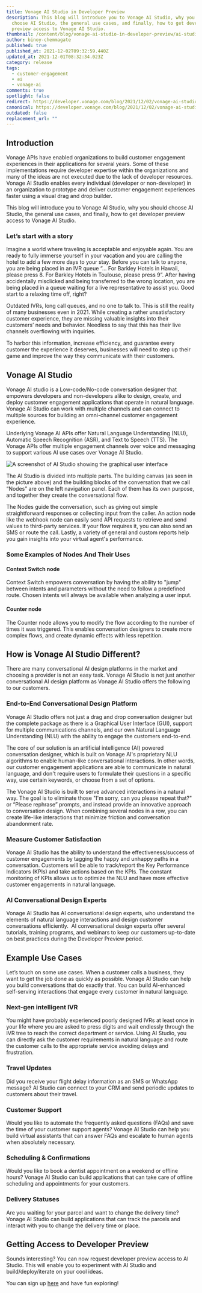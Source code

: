 ```yaml
---
title: Vonage AI Studio in Developer Preview
description: This blog will introduce you to Vonage AI Studio, why you should
  choose AI Studio, the general use cases, and finally, how to get developer
  preview access to Vonage AI Studio.
thumbnail: /content/blog/vonage-ai-studio-in-developer-preview/ai-studio_devpreview.png
author: binoy-chemmagate
published: true
published_at: 2021-12-02T09:32:59.440Z
updated_at: 2021-12-01T08:32:34.023Z
category: release
tags:
  - customer-engagement
  - ai
  - vonage-ai
comments: true
spotlight: false
redirect: https://developer.vonage.com/blog/2021/12/02/vonage-ai-studio-in-developer-preview
canonical: https://developer.vonage.com/blog/2021/12/02/vonage-ai-studio-in-developer-preview
outdated: false
replacement_url: ""
---
```

## Introduction

Vonage APIs have enabled organizations to build customer engagement experiences in their applications for several years. Some of these implementations require developer expertise within the organizations and many of the ideas are not executed due to the lack of developer resources. Vonage AI Studio enables every individual (developer or non-developer) in an organization to prototype and deliver customer engagement experiences faster using a visual drag and drop builder.  

This blog will introduce you to Vonage AI Studio, why you should choose AI Studio, the general use cases, and finally, how to get developer preview access to Vonage AI Studio.

### Let’s start with a story

Imagine a world where traveling is acceptable and enjoyable again. You are ready to fully immerse yourself in your vacation and you are calling the hotel to add a few more days to your stay. Before you can talk to anyone, you are being placed in an IVR queue “... For Barkley Hotels in Hawaii, please press 8. For Barkley Hotels in Toulouse, please press 9”. After having accidentally misclicked and being transferred to the wrong location, you are being placed in a queue waiting for a live representative to assist you. Good start to a relaxing time off, right? 

Outdated IVRs, long call queues, and no one to talk to. This is still the reality of many businesses even in 2021. While creating a rather unsatisfactory customer experience, they are missing valuable insights into their customers’ needs and behavior. Needless to say that this has their live channels overflowing with inquiries. 

To harbor this information, increase efficiency, and guarantee every customer the experience it deserves, businesses will need to step up their game and improve the way they communicate with their customers. 

## Vonage AI Studio

Vonage AI studio is a Low-code/No-code conversation designer that empowers developers and non-developers alike to design, create, and deploy customer engagement applications that operate in natural language. Vonage AI Studio can work with multiple channels and can connect to multiple sources for building an omni-channel customer engagement experience. 

<youtube id="Nx39OOoftDI"></youtube>

Underlying Vonage AI APIs offer Natural Language Understanding (NLU), Automatic Speech Recognition (ASR), and Text to Speech (TTS). The Vonage APIs offer multiple engagement channels over voice and messaging to support various AI use cases over Vonage AI Studio. 

![A screenshot of AI Studio showing the graphical user interface](https://lh6.googleusercontent.com/BSpvf0TrmL7WEPp-LrxQ6U-K-WrzYVP9vpiwg3_jnvQCqOVHvqo8TgFVdrnUszPt6Vuk7rS_AoaJeE0flKKNOHIg8Hg0mBLbd0g0E6F8clGT1FXZhjQsBimULrOew5Ed_H8oebaG "A screenshot of AI Studio showing the graphical user interface")

The AI Studio is divided into multiple parts. The building canvas (as seen in the picture above) and the building blocks of the conversation that we call “Nodes” are on the left navigation panel. Each of them has its own purpose, and together they create the conversational flow. 

The Nodes guide the conversation, such as giving out simple straightforward responses or collecting input from the caller. An action node like the webhook node can easily send API requests to retrieve and send values to third-party services. If your flow requires it, you can also send an SMS or route the call. Lastly, a variety of general and custom reports help you gain insights into your virtual agent's performance.

### Some Examples of Nodes And Their Uses

#### Context Switch node

Context Switch empowers conversation by having the ability to "jump" between intents and parameters without the need to follow a predefined route. Chosen intents will always be available when analyzing a user input.

#### Counter node

The Counter node allows you to modify the flow according to the number of times it was triggered. This enables conversation designers to create more complex flows, and create dynamic effects with less repetition.

## How is Vonage AI Studio Different?

There are many conversational AI design platforms in the market and choosing a provider is not an easy task. Vonage AI Studio is not just another conversational AI design platform as Vonage AI Studio offers the following to our customers. 

### End-to-End Conversational Design Platform

Vonage AI Studio offers not just a drag and drop conversation designer but the complete package as there is a Graphical User Interface (GUI), support for multiple communications channels, and our own Natural Language Understanding (NLU) with the ability to engage the customers end-to-end. 

The core of our solution is an artificial intelligence (AI) powered conversation designer, which is built on Vonage AI's proprietary NLU algorithms to enable human-like conversational interactions. In other words, our customer engagement applications are able to communicate in natural language, and don't require users to formulate their questions in a specific way, use certain keywords, or choose from a set of options.

The Vonage AI Studio is built to serve advanced interactions in a natural way. The goal is to eliminate those "I'm sorry, can you please repeat that?" or “Please rephrase” prompts, and instead provide an innovative approach to conversation design. When combining several nodes in a row, you can create life-like interactions that minimize friction and conversation abandonment rate.

### Measure Customer Satisfaction

Vonage AI Studio has the ability to understand the effectiveness/success of customer engagements by tagging the happy and unhappy paths in a conversation. Customers will be able to track/report the Key Performance Indicators (KPIs) and take actions based on the KPIs. The constant monitoring of KPIs allows us to optimize the NLU and have more effective customer engagements in natural language. 

### AI Conversational Design Experts

Vonage AI Studio has AI conversational design experts, who understand the elements of natural language interactions and design customer conversations efficiently.  AI conversational design experts offer several tutorials, training programs, and webinars to keep our customers up-to-date on best practices during the Developer Preview period. 

## Example Use Cases

Let’s touch on some use cases. When a customer calls a business, they want to get the job done as quickly as possible. Vonage AI Studio can help you build conversations that do exactly that. You can build AI-enhanced self-serving interactions that engage every customer in natural language. 

### Next-gen intelligent IVR

You might have probably experienced poorly designed IVRs at least once in your life where you are asked to press digits and wait endlessly through the IVR tree to reach the correct department or service. Using AI Studio, you can directly ask the customer requirements in natural language and route the customer calls to the appropriate service avoiding delays and frustration. 

### Travel Updates

Did you receive your flight delay information as an SMS or WhatsApp message? AI Studio can connect to your CRM and send periodic updates to customers about their travel. 

### Customer Support

Would you like to automate the frequently asked questions (FAQs) and save the time of your customer support agents? Vonage AI Studio can help you build virtual assistants that can answer FAQs and escalate to human agents when absolutely necessary. 

### Scheduling & Confirmations

Would you like to book a dentist appointment on a weekend or offline hours? Vonage AI Studio can build applications that can take care of offline scheduling and appointments for your customers. 

### Delivery Statuses 

Are you waiting for your parcel and want to change the delivery time? Vonage AI Studio can build applications that can track the parcels and interact with you to change the delivery time or place. 

## Getting Access to Developer Preview 

Sounds interesting? You can now request developer preview access to AI Studio. This will enable you to experiment with AI Studio and build/deploy/iterate on your cool ideas. 

You can sign up [here](https://forms.gle/VAPfL5rNZu8m1cw26) and have fun exploring!